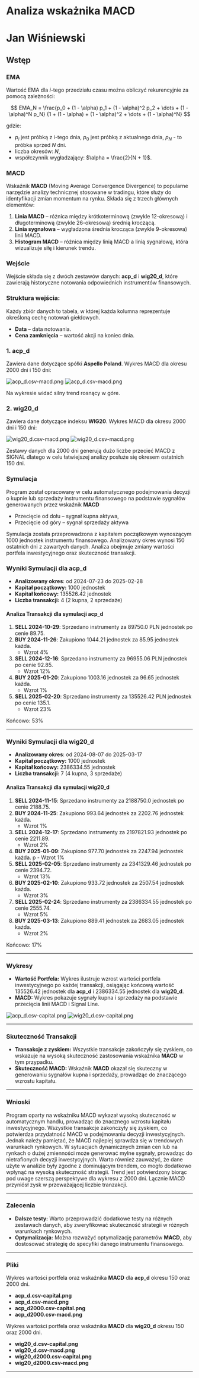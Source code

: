 # Analiza wskażnika MACD
# Jan Wiśniewski

## Wstęp

### **EMA**
Wartość EMA dla $i$-tego przedziału czasu można obliczyć rekurencyjnie za pomocą zależności:

$$
EMA_N = \frac{p_0 + (1 - \alpha) p_1 + (1 - \alpha)^2 p_2 + \dots + (1 - \alpha)^N p_N}
{1 + (1 - \alpha) + (1 - \alpha)^2 + \dots + (1 - \alpha)^N}
$$

gdzie:

- $p_i$ jest próbką z i-tego dnia, $p_0$ jest próbką z aktualnego dnia, $p_N$ - to próbka sprzed
$N$ dni.
- liczba okresów: $N$,
- współczynnik wygładzający: $\alpha = \frac{2}{N + 1}$.

### **MACD**
Wskaźnik **MACD** (Moving Average Convergence Divergence) to popularne narzędzie analizy technicznej stosowane w tradingu, które służy do identyfikacji zmian momentum na rynku. Składa się z trzech głównych elementów:

1. **Linia MACD** – różnica między krótkoterminową (zwykle 12-okresową) i długoterminową (zwykle 26-okresową) średnią kroczącą.
2. **Linia sygnałowa** – wygładzona średnia krocząca (zwykle 9-okresowa) linii MACD.
3. **Histogram MACD** – różnica między linią MACD a linią sygnałową, która wizualizuje siłę i kierunek trendu.

### Wejście

Wejście składa się z dwóch zestawów danych: **acp_d** i **wig20_d**, które zawierają historyczne notowania odpowiednich instrumentów finansowych.

### **Struktura wejścia:**

Każdy zbiór danych to tabela, w której każda kolumna reprezentuje określoną cechę notowań giełdowych.

- **Data** – data notowania.
- **Cena zamknięcia** – wartość akcji na koniec dnia.

### 1. acp_d
Zawiera dane dotyczące spółki **Aspello Poland**. Wykres MACD dla okresu 2000 dni i 150 dni:

![acp_d.csv-macd.png](acp_d.csv2000-macd.png)
![acp_d.csv-macd.png](acp_d.csv-macd.png)

Na wykresie widać silny trend rosnący w góre.

### 2. wig20_d
Zawiera dane dotyczące indeksu **WIG20**. Wykres MACD dla okresu 2000 dni i 150 dni:

![wig20_d.csv-macd.png](wig20_d.csv2000-macd.png)
![wig20_d.csv-macd.png](wig20_d.csv-macd.png)

Zestawy danych dla 2000 dni generują dużo liczbe przecieć MACD z SIGNAL dlatego w celu łatwiejszej analizy posłuże się okresem ostatnich 150 dni.

### Symulacja

Program został opracowany w celu automatycznego podejmowania decyzji o kupnie lub sprzedaży instrumentu finansowego na podstawie sygnałów generowanych przez wskaźnik **MACD**

- Przecięcie od dołu – sygnał kupna aktywa,
- Przecięcie od góry – sygnał sprzedaży aktywa

Symulacja została przeprowadzona z kapitałem początkowym wynoszącym 1000 jednostek instrumentu finansowego. Analizowany okres wynosi 150 ostatnich dni z zawartych danych. Analiza obejmuje zmiany wartości portfela inwestycyjnego oraz skuteczność transakcji.

### Wyniki Symulacji dla acp_d
- **Analizowany okres**: od 2024-07-23 do 2025-02-28
- **Kapitał początkowy:** 1000 jednostek
- **Kapitał końcowy:** 135526.42 jednostek
- **Liczba transakcji:** 4 (2 kupna, 2 sprzedaże)

#### Analiza Transakcji dla symulacji acp_d
1. **SELL 2024-10-29**: Sprzedano instrumenty za 89750.0 PLN jednostek po cenie 89.75.
2. **BUY 2024-11-26**: Zakupiono 1044.21 jednostek za 85.95 jednostek każda.
	- Wzrot 4%
3. **SELL 2024-12-16**: Sprzedano instrumenty za 96955.06 PLN jednostek po cenie 92.85.
	- Wzrot 12%
4. **BUY 2025-01-20**: Zakupiono 1003.16 jednostek za 96.65 jednostek każda.
	- Wzrot 1%
5. **SELL 2025-02-20**: Sprzedano instrumenty za 135526.42 PLN jednostek po cenie 135.1.
	- Wzrot 23%

Końcowo: 53%

---

### Wyniki Symulacji dla wig20_d
- **Analizowany okres**: od 2024-08-07 do 2025-03-17
- **Kapitał początkowy:** 1000 jednostek
- **Kapitał końcowy:** 2386334.55 jednostek
- **Liczba transakcji:** 7 (4 kupna, 3 sprzedaże)

#### Analiza Transakcji dla symulacji wig20_d
1. **SELL 2024-11-15**: Sprzedano instrumenty za 2188750.0 jednostek po cenie 2188.75.
2. **BUY 2024-11-25**: Zakupiono 993.64 jednostek za 2202.76 jednostek każda.
	- Wzrot 1%
3. **SELL 2024-12-17**: Sprzedano instrumenty za 2197821.93 jednostek po cenie 2211.89.
	- Wzrot 2%
4. **BUY 2025-01-09**: Zakupiono 977.70 jednostek za 2247.94 jednostek każda.
p	- Wzrot 1%
5. **SELL 2025-02-05**: Sprzedano instrumenty za 2341329.46 jednostek po cenie 2394.72.
	- Wzrot 13%
6. **BUY 2025-02-10**: Zakupiono 933.72 jednostek za 2507.54 jednostek każda.
	- Wzrot 3%
7. **SELL 2025-02-24**: Sprzedano instrumenty za 2386334.55 jednostek po cenie 2555.74.
	- Wzrot 5%
8. **BUY 2025-03-13**: Zakupiono 889.41 jednostek za 2683.05 jednostek każda.
	- Wzrot 2%

Końcowo: 17%

---

### Wykresy
- **Wartość Portfela:** Wykres ilustruje wzrost wartości portfela inwestycyjnego po każdej transakcji, osiągając końcową wartość 135526.42 jednostek dla **acp_d** i 2386334.55 jednostek dla **wig20_d**.
- **MACD:** Wykres pokazuje sygnały kupna i sprzedaży na podstawie przecięcia linii MACD i Signal Line.

![acp_d.csv-capital.png](acp_d.csv-capital.png)
![wig20_d.csv-capital.png](wig20_d.csv-capital.png)

---

### Skuteczność Transakcji
- **Transakcje z zyskiem:** Wszystkie transakcje zakończyły się zyskiem, co wskazuje na wysoką skuteczność zastosowania wskaźnika **MACD** w tym przypadku.
- **Skuteczność MACD:** Wskaźnik **MACD** okazał się skuteczny w generowaniu sygnałów kupna i sprzedaży, prowadząc do znaczącego wzrostu kapitału.

---

### Wnioski
Program oparty na wskaźniku MACD wykazał wysoką skuteczność w automatycznym handlu, prowadząc do znacznego wzrostu kapitału inwestycyjnego. Wszystkie transakcje zakończyły się zyskiem, co potwierdza przydatność MACD w podejmowaniu decyzji inwestycyjnych. Jednak należy pamiętać, że MACD najlepiej sprawdza się w trendowych warunkach rynkowych. W sytuacjach dynamicznych zmian cen lub na rynkach o dużej zmienności może generować mylne sygnały, prowadząc do nietrafionych decyzji inwestycyjnych. Warto również zauważyć, że dane użyte w analizie były zgodne z dominującym trendem, co mogło dodatkowo wpłynąć na wysoką skuteczność strategii. Trend jest potwierdzony biorąc pod uwage szerszą perspektywe dla wykresu z 2000 dni. Lącznie MACD przyniósł zysk w przeważającej liczbie tranzakcji.

---

### Zalecenia
- **Dalsze testy:** Warto przeprowadzić dodatkowe testy na różnych zestawach danych, aby zweryfikować skuteczność strategii w różnych warunkach rynkowych.
- **Optymalizacja:** Można rozważyć optymalizację parametrów **MACD**, aby dostosować strategię do specyfiki danego instrumentu finansowego.

---

### Pliki
Wykres wartości portfela oraz wskaźnika **MACD** dla **acp_d** okresu 150 oraz 2000 dni.

- **acp_d.csv-capital.png**
- **acp_d.csv-macd.png**
- **acp_d2000.csv-capital.png**
- **acp_d2000.csv-macd.png**

Wykres wartości portfela oraz wskaźnika **MACD** dla **wig20_d** okresu 150 oraz 2000 dni.

- **wig20_d.csv-capital.png**
- **wig20_d.csv-macd.png**
- **wig20_d2000.csv-capital.png**
- **wig20_d2000.csv-macd.png**

---
